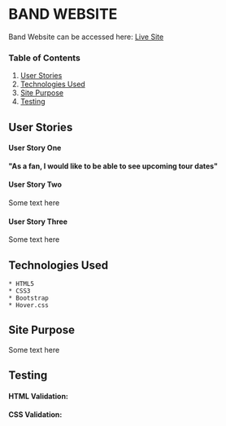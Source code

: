# BAND WEBSITE

Band Website can be accessed here: [Live Site](https://pmarre.github.io/full_stack_cert/01_html_css/user_centric_dev/milestone_project/index.html)

### Table of Contents

1. [User Stories](https://github.com/pmarre/full_stack_cert/tree/master/01_html_css/user_centric_dev/milestone_project#user-stories)
2. [Technologies Used](https://github.com/pmarre/full_stack_cert/tree/master/01_html_css/user_centric_dev/milestone_project#technologies-used)
3. [Site Purpose](https://github.com/pmarre/full_stack_cert/tree/master/01_html_css/user_centric_dev/milestone_project#site-purpose)
4. [Testing](https://github.com/pmarre/full_stack_cert/tree/master/01_html_css/user_centric_dev/milestone_project#testing)

## User Stories

#### User Story One

**"As a fan, I would like to be able to see upcoming tour dates"**

#### User Story Two

Some text here

#### User Story Three

Some text here

## Technologies Used

    * HTML5
    * CSS3
    * Bootstrap
    * Hover.css

## Site Purpose

Some text here

## Testing

#### HTML Validation:

#### CSS Validation:
